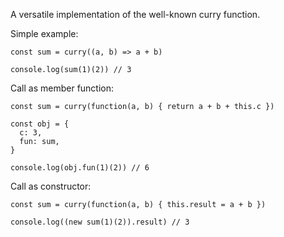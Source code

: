 A versatile implementation of the well-known curry function.

Simple example:
```
const sum = curry((a, b) => a + b)

console.log(sum(1)(2)) // 3
```

Call as member function:
```
const sum = curry(function(a, b) { return a + b + this.c })

const obj = {
  c: 3,
  fun: sum,
}

console.log(obj.fun(1)(2)) // 6
```

Call as constructor:
```
const sum = curry(function(a, b) { this.result = a + b })

console.log((new sum(1)(2)).result) // 3
```
